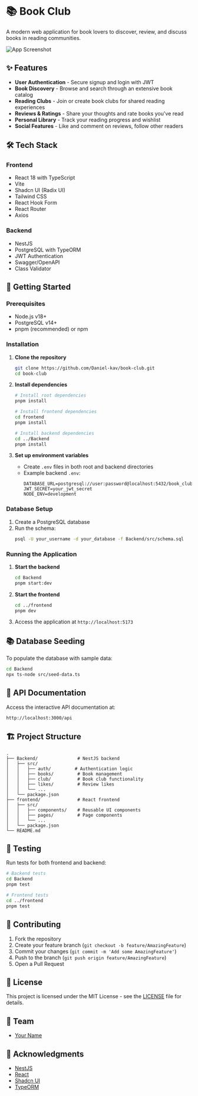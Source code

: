 # 📚 Book Club

A modern web application for book lovers to discover, review, and discuss books in reading communities.

![App Screenshot](https://images.unsplash.com/photo-1507842217343-583bb7270b66?w=1200)

## ✨ Features

- **User Authentication** - Secure signup and login with JWT
- **Book Discovery** - Browse and search through an extensive book catalog
- **Reading Clubs** - Join or create book clubs for shared reading experiences
- **Reviews & Ratings** - Share your thoughts and rate books you've read
- **Personal Library** - Track your reading progress and wishlist
- **Social Features** - Like and comment on reviews, follow other readers

## 🛠️ Tech Stack

### Frontend
- React 18 with TypeScript
- Vite
- Shadcn UI (Radix UI)
- Tailwind CSS
- React Hook Form
- React Router
- Axios

### Backend
- NestJS
- PostgreSQL with TypeORM
- JWT Authentication
- Swagger/OpenAPI
- Class Validator

## 🚀 Getting Started

### Prerequisites
- Node.js v18+
- PostgreSQL v14+
- pnpm (recommended) or npm

### Installation

1. **Clone the repository**
   ```bash
   git clone https://github.com/Daniel-kav/book-club.git
   cd book-club
   ```

2. **Install dependencies**
   ```bash
   # Install root dependencies
   pnpm install
   
   # Install frontend dependencies
   cd frontend
   pnpm install
   
   # Install backend dependencies
   cd ../Backend
   pnpm install
   ```

3. **Set up environment variables**
   - Create `.env` files in both root and backend directories
   - Example backend `.env`:
     ```
     DATABASE_URL=postgresql://user:password@localhost:5432/book_club
     JWT_SECRET=your_jwt_secret
     NODE_ENV=development
     ```

### Database Setup

1. Create a PostgreSQL database
2. Run the schema:
   ```bash
   psql -U your_username -d your_database -f Backend/src/schema.sql
   ```

### Running the Application

1. **Start the backend**
   ```bash
   cd Backend
   pnpm start:dev
   ```

2. **Start the frontend**
   ```bash
   cd ../frontend
   pnpm dev
   ```

3. Access the application at `http://localhost:5173`

## 📚 Database Seeding

To populate the database with sample data:

```bash
cd Backend
npx ts-node src/seed-data.ts
```

## 📖 API Documentation

Access the interactive API documentation at:
```
http://localhost:3000/api
```

## 🏗 Project Structure

```
.
├── Backend/               # NestJS backend
│   ├── src/
│   │   ├── auth/         # Authentication logic
│   │   ├── books/         # Book management
│   │   ├── club/          # Book club functionality
│   │   ├── likes/         # Review likes
│   │   └── ...
│   └── package.json
├── frontend/              # React frontend
│   ├── src/
│   │   ├── components/    # Reusable UI components
│   │   ├── pages/         # Page components
│   │   └── ...
│   └── package.json
└── README.md
```

## 🧪 Testing

Run tests for both frontend and backend:

```bash
# Backend tests
cd Backend
pnpm test

# Frontend tests
cd ../frontend
pnpm test
```

## 🤝 Contributing

1. Fork the repository
2. Create your feature branch (`git checkout -b feature/AmazingFeature`)
3. Commit your changes (`git commit -m 'Add some AmazingFeature'`)
4. Push to the branch (`git push origin feature/AmazingFeature`)
5. Open a Pull Request

## 📄 License

This project is licensed under the MIT License - see the [LICENSE](LICENSE) file for details.

## 👥 Team

- [Your Name](https://github.com/yourusername)

## 🙏 Acknowledgments

- [NestJS](https://nestjs.com/)
- [React](https://reactjs.org/)
- [Shadcn UI](https://ui.shadcn.com/)
- [TypeORM](https://typeorm.io/)
